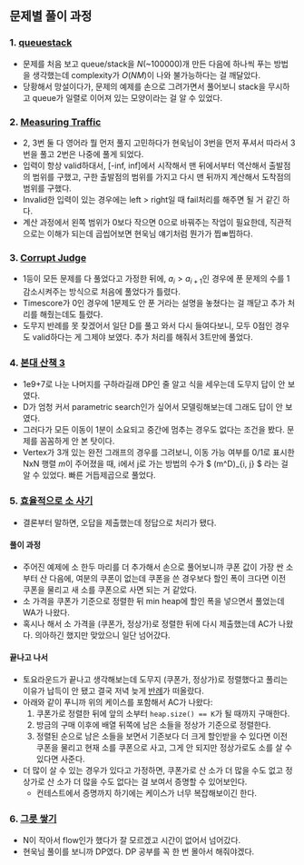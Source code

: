 ## 문제별 풀이 과정

### 1. [queuestack](https://www.acmicpc.net/problem/24511)

- 문제를 처음 보고 queue/stack을 $N$(~$100000$)개 만든 다음에 하나씩 푸는 방법을 생각했는데 complexity가 $O(NM)$이 나와 불가능하다는 걸 깨달았다.
- 당황해서 망설이다가, 문제의 예제를 손으로 그려가면서 풀어보니 stack을 무시하고 queue가 일렬로 이어져 있는 모양이라는 걸 알 수 있었다.

### 2. [Measuring Traffic](https://www.acmicpc.net/problem/17041)

- 2, 3번 둘 다 영어라 뭘 먼저 풀지 고민하다가 현욱님이 3번을 먼저 푸셔서 따라서 3번을 풀고 2번은 나중에 풀게 되었다.
- 입력이 항상 valid하대서, [-inf, inf]에서 시작해서 맨 뒤에서부터 역산해서 출발점의 범위를 구했고, 구한 출발점의 범위를 가지고 다시 맨 뒤까지 계산해서 도착점의 범위를 구했다.
- Invalid한 입력이 있는 경우에는 left > right일 때 fail처리를 해주면 될 거 같긴 하다.
- 계산 과정에서 왼쪽 범위가 0보다 작으면 0으로 바꿔주는 작업이 필요한데, 직관적으로는 이해가 되는데 곱씹어보면 현욱님 얘기처럼 뭔가가 찝ㅃ찝하다.

### 3. [Corrupt Judge](https://www.acmicpc.net/problem/20331)

- 1등이 모든 문제를 다 풀었다고 가정한 뒤에,  $a_{i} > a_{i+1}$인 경우에 푼 문제의 수를 1 감소시켜주는 방식으로 처음에 풀었다가 틀렸다.
- Timescore가 0인 경우에 1문제도 안 푼 거라는 설명을 놓쳤다는 걸 깨닫고 추가 처리를 해줬는데도 틀렸다.
- 도무지 반례를 못 찾겠어서 일단 D를 풀고 와서 다시 들여다보니, 모두 0점인 경우도 valid하다는 게 그제야 보였다. 추가 처리를 해줘서 3트만에 풀었다.

### 4. [본대 산책 3](https://www.acmicpc.net/problem/14289)

- 1e9+7로 나눈 나머지를 구하라길래 DP인 줄 알고 식을 세우는데 도무지 답이 안 보였다. 
- D가 엄청 커서 parametric search인가 싶어서 모델링해보는데 그래도 답이 안 보였다.
- 그러다가 모든 이동이 1분이 소요되고 중간에 멈추는 경우도 없다는 조건을 봤다. 문제를 꼼꼼하게 안 본 탓이다.
- Vertex가 3개 있는 완전 그래프의 경우를 그려보니, 이동 가능 여부를 0/1로 표시한 NxN 행렬 $m$이 주어졌을 때, i에서 j로 가는 방법의 수가 $ (m^D)_{i, j} $ 라는 걸 알 수 있었다. 빠른 거듭제곱으로 풀었다.

### 5. [효율적으로 소 사기](https://www.acmicpc.net/problem/5896)

- 결론부터 말하면, 오답을 제출했는데 정답으로 처리가 됐다.

#### 풀이 과정

- 주어진 예제에 소 한두 마리를 더 추가해서 손으로 풀어보니까 쿠폰 값이 가장 싼 소부터 산 다음에, 여분의 쿠폰이 없는데 쿠폰을 쓴 경우보다 할인 폭이 크다면 이전 쿠폰을 물리고 새 소를 쿠폰으로 사면 되는 거 같았다.
- 소 가격을 쿠폰가 기준으로 정렬한 뒤 min heap에 할인 폭을 넣으면서 풀었는데 WA가 나왔다.
- 혹시나 해서 소 가격을 (쿠폰가, 정상가)로 정렬한 뒤에 다시 제출했는데 AC가 나왔다. 의아하긴 했지만 맞았으니 일단 넘어갔다.

#### 끝나고 나서

- 토요라운드가 끝나고 생각해보는데 도무지 (쿠폰가, 정상가)로 정렬했다고 풀리는 이유가 납득이 안 됐고 결국 저녁 늦게 [반례](https://www.acmicpc.net/board/view/91386)가 떠올랐다.
- 아래와 같이 푸니까 위의 케이스를 포함해서 AC가 나왔다:
  1. 쿠폰가로 정렬한 뒤에 앞의 소부터 `heap.size() == K`가 될 때까지 구매한다.
  1. 방금의 구매 이후에 배열 뒤쪽에 남은 소들을 정상가 기준으로 정렬한다.
  1. 정렬된 순으로 남은 소들을 보면서 기존보다 더 크게 할인받을 수 있다면 이전 쿠폰을 물리고 현재 소를 쿠폰으로 사고, 그게 안 되지만 정상가로도 소를 살 수 있다면 사준다.
- 더 많이 살 수 있는 경우가 있다고 가정하면, 쿠폰가로 산 소가 더 많을 수도 없고 정상가로 산 소가 더 많을 수도 없다는 걸 보여서 증명할 수 있어보인다.
  - 컨테스트에서 증명까지 하기에는 케이스가 너무 복잡해보이긴 한다.

### 6. [그릇 쌓기](https://www.acmicpc.net/problem/4213)

- N이 작아서 flow인가 했다가 잘 모르겠고 시간이 없어서 넘어갔다.
- 현욱님 풀이를 보니까 DP였다. DP 공부를 꼭 한 번 몰아서 해줘야겠다.
